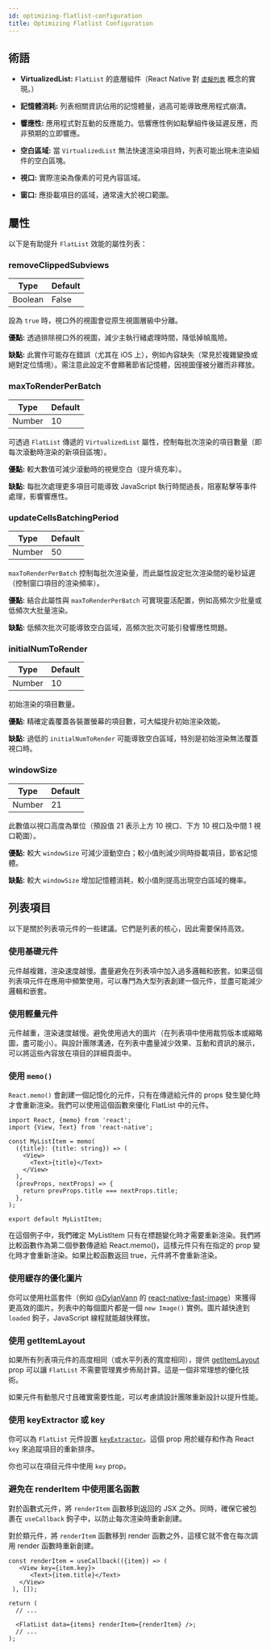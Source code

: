 ```yaml
---
id: optimizing-flatlist-configuration
title: Optimizing Flatlist Configuration
---
```


## 術語

- **VirtualizedList:** `FlatList` 的底層組件（React Native 對 [`虛擬列表`](https://bvaughn.github.io/react-virtualized/#/components/List) 概念的實現。）

- **記憶體消耗:** 列表相關資訊佔用的記憶體量，過高可能導致應用程式崩潰。

- **響應性:** 應用程式對互動的反應能力。低響應性例如點擊組件後延遲反應，而非預期的立即響應。

- **空白區域:** 當 `VirtualizedList` 無法快速渲染項目時，列表可能出現未渲染組件的空白區塊。

- **視口:** 實際渲染為像素的可見內容區域。

- **窗口:** 應掛載項目的區域，通常遠大於視口範圍。

## 屬性

以下是有助提升 `FlatList` 效能的屬性列表：

### removeClippedSubviews

| Type    | Default |
| ------- | ------- |
| Boolean | False   |

設為 `true` 時，視口外的視圖會從原生視圖層級中分離。

**優點:** 透過排除視口外的視圖，減少主執行緒處理時間，降低掉幀風險。

**缺點:** 此實作可能存在錯誤（尤其在 iOS 上），例如內容缺失（常見於複雜變換或絕對定位情境）。需注意此設定不會顯著節省記憶體，因視圖僅被分離而非釋放。

### maxToRenderPerBatch

| Type   | Default |
| ------ | ------- |
| Number | 10      |

可透過 `FlatList` 傳遞的 `VirtualizedList` 屬性，控制每批次渲染的項目數量（即每次滾動時渲染的新項目區塊）。

**優點:** 較大數值可減少滾動時的視覺空白（提升填充率）。

**缺點:** 每批次處理更多項目可能導致 JavaScript 執行時間過長，阻塞點擊等事件處理，影響響應性。

### updateCellsBatchingPeriod

| Type   | Default |
| ------ | ------- |
| Number | 50      |

`maxToRenderPerBatch` 控制每批次渲染量，而此屬性設定批次渲染間的毫秒延遲（控制窗口項目的渲染頻率）。

**優點:** 結合此屬性與 `maxToRenderPerBatch` 可實現靈活配置，例如高頻次少批量或低頻次大批量渲染。

**缺點:** 低頻次批次可能導致空白區域，高頻次批次可能引發響應性問題。

### initialNumToRender

| Type   | Default |
| ------ | ------- |
| Number | 10      |

初始渲染的項目數量。

**優點:** 精確定義覆蓋各裝置螢幕的項目數，可大幅提升初始渲染效能。

**缺點:** 過低的 `initialNumToRender` 可能導致空白區域，特別是初始渲染無法覆蓋視口時。

### windowSize

| Type   | Default |
| ------ | ------- |
| Number | 21      |

此數值以視口高度為單位（預設值 21 表示上方 10 視口、下方 10 視口及中間 1 視口範圍）。

**優點:** 較大 `windowSize` 可減少滾動空白；較小值則減少同時掛載項目，節省記憶體。

**缺點:** 較大 `windowSize` 增加記憶體消耗，較小值則提高出現空白區域的機率。

## 列表項目

以下是關於列表項元件的一些建議。它們是列表的核心，因此需要保持高效。

### 使用基礎元件

元件越複雜，渲染速度越慢。盡量避免在列表項中加入過多邏輯和嵌套。如果這個列表項元件在應用中頻繁使用，可以專門為大型列表創建一個元件，並盡可能減少邏輯和嵌套。

### 使用輕量元件

元件越重，渲染速度越慢。避免使用過大的圖片（在列表項中使用裁剪版本或縮略圖，盡可能小）。與設計團隊溝通，在列表中盡量減少效果、互動和資訊的展示，可以將這些內容放在項目的詳細頁面中。

### 使用 `memo()`

`React.memo()` 會創建一個記憶化的元件，只有在傳遞給元件的 props 發生變化時才會重新渲染。我們可以使用這個函數來優化 FlatList 中的元件。

```tsx
import React, {memo} from 'react';
import {View, Text} from 'react-native';

const MyListItem = memo(
  ({title}: {title: string}) => (
    <View>
      <Text>{title}</Text>
    </View>
  ),
  (prevProps, nextProps) => {
    return prevProps.title === nextProps.title;
  },
);

export default MyListItem;
```

在這個例子中，我們確定 MyListItem 只有在標題變化時才需要重新渲染。我們將比較函數作為第二個參數傳遞給 React.memo()，這樣元件只有在指定的 prop 變化時才會重新渲染。如果比較函數返回 true，元件將不會重新渲染。

### 使用緩存的優化圖片

你可以使用社區套件（例如 [@DylanVann](https://github.com/DylanVann) 的 [react-native-fast-image](https://github.com/DylanVann/react-native-fast-image)）來獲得更高效的圖片。列表中的每個圖片都是一個 `new Image()` 實例。圖片越快達到 `loaded` 鉤子，JavaScript 線程就能越快釋放。

### 使用 getItemLayout

如果所有列表項元件的高度相同（或水平列表的寬度相同），提供 [getItemLayout](flatlist#getitemlayout) prop 可以讓 `FlatList` 不需要管理異步佈局計算。這是一個非常理想的優化技術。

如果元件有動態尺寸且確實需要性能，可以考慮請設計團隊重新設計以提升性能。

### 使用 keyExtractor 或 key

你可以為 `FlatList` 元件設置 [`keyExtractor`](flatlist#keyextractor)。這個 prop 用於緩存和作為 React `key` 來追蹤項目的重新排序。

你也可以在項目元件中使用 `key` prop。

### 避免在 renderItem 中使用匿名函數

對於函數式元件，將 `renderItem` 函數移到返回的 JSX 之外。同時，確保它被包裹在 `useCallback` 鉤子中，以防止每次渲染時重新創建。

對於類元件，將 `renderItem` 函數移到 render 函數之外，這樣它就不會在每次調用 render 函數時重新創建。

```tsx
const renderItem = useCallback(({item}) => (
   <View key={item.key}>
      <Text>{item.title}</Text>
   </View>
 ), []);

return (
  // ...

  <FlatList data={items} renderItem={renderItem} />;
  // ...
);
```